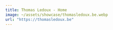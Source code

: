 ```yaml
---
title: Thomas Ledoux - Home
image: ~/assets/showcase/thomasledoux.be.webp
url: "https://thomasledoux.be"
---
```

